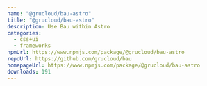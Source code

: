 ```yaml
---
name: "@grucloud/bau-astro"
title: "@grucloud/bau-astro"
description: Use Bau within Astro
categories:
  - css+ui
  - frameworks
npmUrl: https://www.npmjs.com/package/@grucloud/bau-astro
repoUrl: https://github.com/grucloud/bau
homepageUrl: https://www.npmjs.com/package/@grucloud/bau-astro
downloads: 191
---
```


